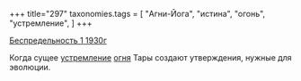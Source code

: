 +++
title="297"
taxonomies.tags = [
 "Агни-Йога",
 "истина",
 "огонь",
 "устремление",
]
+++

[Беспредельность 1 1930г](/agni/1930)

Когда сущее [устремление](/tags/устремление) [огня](/tags/огонь) Тары создают утверждения, нужные для эволюции.
